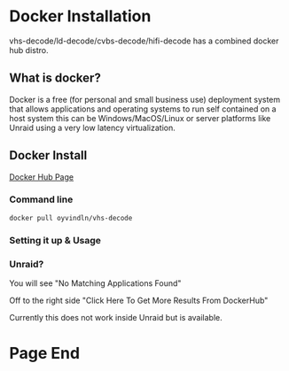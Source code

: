 # Docker Installation 

vhs-decode/ld-decode/cvbs-decode/hifi-decode has a combined docker hub distro.



## What is docker?


Docker is a free (for personal and small business use) deployment system that allows applications and operating systems to run self contained on a host system this can be Windows/MacOS/Linux or server platforms like Unraid using a very low latency virtualization.

## Docker Install 

[Docker Hub Page](https://hub.docker.com/r/oyvindln/vhs-decode)


### Command line

    docker pull oyvindln/vhs-decode


### Setting it up & Usage



### Unraid? 

You will see "No Matching Applications Found" 

Off to the right side "Click Here To Get More Results From DockerHub"

Currently this does not work inside Unraid but is available. 


# Page End